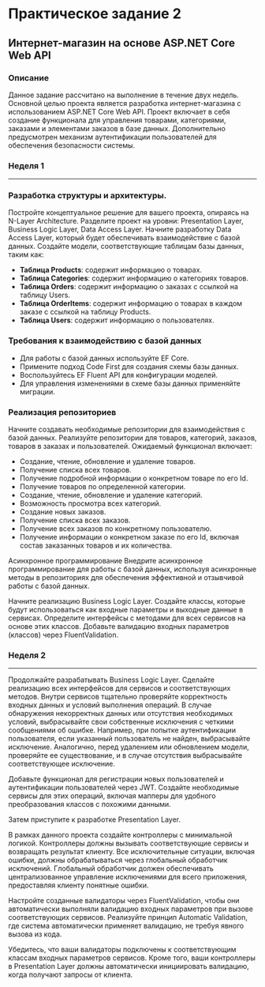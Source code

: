 # Практическое задание 2

## Интернет-магазин на основе ASP.NET Core Web API

### Описание

Данное задание рассчитано на выполнение в течение двух недель. Основной целью проекта является разработка интернет-магазина с использованием ASP.NET Core Web API. Проект включает в себя создание функционала для управления товарами, категориями, заказами и элементами заказов в базе данных. Дополнительно предусмотрен механизм аутентификации пользователей для обеспечения безопасности системы.

### Неделя 1

---

### Разработка структуры и архитектуры.

Постройте концептуальное решение для вашего проекта, опираясь на N-Layer Architecture. Разделите проект на уровни: Presentation Layer, Business Logic Layer, Data Access Layer. Начните разработку Data Access Layer, который будет обеспечивать взаимодействие с базой данных. Создайте модели, соответствующие таблицам базы данных, таким как:

- **Таблица Products**: содержит информацию о товарах.
- **Таблица Categories**: содержит информацию о категориях товаров.
- **Таблица Orders**: содержит информацию о заказах с ссылкой на таблицу Users.
- **Таблица OrderItems**: содержит информацию о товарах в каждом заказе с ссылкой на таблицу Products.
- **Таблица Users**: содержит информацию о пользователях.

### Требования к взаимодействию с базой данных

- Для работы с базой данных используйте EF Core.
- Примените подход Code First для создания схемы базы данных.
- Воспользуйтесь EF Fluent API для конфигурации моделей.
- Для управления изменениями в схеме базы данных применяйте миграции.

### Реализация репозиториев

Начните создавать необходимые репозитории для взаимодействия с базой данных. Реализуйте репозитории для товаров, категорий, заказов, товаров в заказах и пользователей. Ожидаемый функционал включает:

- Создание, чтение, обновление и удаление товаров.
- Получение списка всех товаров.
- Получение подробной информации о конкретном товаре по его Id.
- Получение товаров по определенной категории.
- Создание, чтение, обновление и удаление категорий.
- Возможность просмотра всех категорий.
- Создание новых заказов.
- Получение списка всех заказов.
- Получение всех заказов по конкретному пользователю.
- Получение информации о конкретном заказе по его Id, включая состав заказанных товаров и их количества.

Асинхронное программирование Внедрите асинхронное программирование для работы с базой данных, используя асинхронные методы в репозиториях для обеспечения эффективной и отзывчивой работы с базой данных.

Начните реализацию Business Logic Layer. Создайте классы, которые будут использоваться как входные параметры и выходные данные в сервисах. Определите интерфейсы с методами для всех сервисов на основе этих классов. Добавьте валидацию входных параметров (классов) через FluentValidation.

### Неделя 2

---

Продолжайте разрабатывать Business Logic Layer. Сделайте реализацию всех интерфейсов для сервисов и соответствующих методов. Внутри сервисов тщательно проверяйте корректность входных данных и условий выполнения операций. В случае обнаружения некорректных данных или отсутствия необходимых условий, выбрасывайте свои собственные исключения с четкими сообщениями об ошибке. Например, при попытке аутентификации пользователя, если указанный пользователь не найден, выбрасывайте исключение. Аналогично, перед удалением или обновлением модели, проверяйте ее существование, и в случае отсутствия выбрасывайте соответствующее исключение.

Добавьте функционал для регистрации новых пользователей и аутентификации пользователей через JWT. Создайте необходимые сервисы для этих операций, включая мапперы для удобного преобразования классов с похожими данными.

Затем приступите к разработке Presentation Layer.

В рамках данного проекта создайте контроллеры с минимальной логикой. Контроллеры должны вызывать соответствующие сервисы и возвращать результат клиенту. Все исключительные ситуации, включая ошибки, должны обрабатываться через глобальный обработчик исключений. Глобальный обработчик должен обеспечивать централизованное управление исключениями для всего приложения, предоставляя клиенту понятные ошибки.

Настройте созданные валидаторы через FluentValidation, чтобы они автоматически выполняли валидацию входных параметров при вызове соответствующих сервисов. Реализуйте принцип Automatic Validation, где система автоматически применяет валидацию, не требуя явного вызова из кода.

Убедитесь, что ваши валидаторы подключены к соответствующим классам входных параметров сервисов. Кроме того, ваши контроллеры в Presentation Layer должны автоматически инициировать валидацию, когда получают запросы от клиента.

